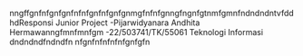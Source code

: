nngffgnfnfgnfgnfnfnfgnfnfgnfgnmgfnfnfgnngfngnfgtnmfgmnfndndndntvfddhdResponsi Junior Project 
-Pijarwidyanara Andhita Hermawanngfmnfmnfgm
-22/503741/TK/55061
Teknologi Informasi
dndndndfndndfn
nfgnfnfnfnfnfgnfgfn
